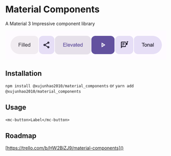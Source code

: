 # Material Components
A Material 3 Impressive component library

![](img/buttonGroups.png "Button Groups")

## Installation
`npm install @xujunhao2010/material_components`
or
`yarn add @xujunhao2010/material_components`

## Usage
`
<mc-button>Label</mc-button>
`

## Roadmap
[https://trello.com/b/HW2BiZJ9/material-components]()
